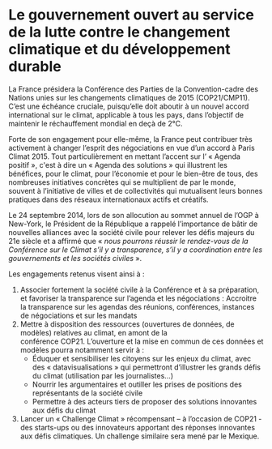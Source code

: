 # Le gouvernement ouvert au service de la lutte contre le changement climatique et du développement durable

La France présidera la Conférence des Parties de la Convention-cadre des Nations unies sur les changements climatiques de 2015 (COP21/CMP11). C’est une échéance cruciale, puisqu’elle doit aboutir à un nouvel accord international sur le climat, applicable à tous les pays, dans l’objectif de maintenir le réchauffement mondial en deçà de 2°C.

Forte de son engagement pour elle-même, la France peut contribuer très activement à changer l’esprit des négociations en vue d’un accord à Paris Climat 2015. Tout particulièrement en mettant l’accent sur l’ « Agenda positif », c'est à dire un « Agenda des solutions » qui illustrent les bénéfices, pour le climat, pour l’économie et pour le bien-être de tous, des nombreuses initiatives concrètes qui se multiplient de par le monde, souvent à l’initiative de villes et de collectivités qui mutualisent leurs bonnes pratiques dans des réseaux internationaux actifs et créatifs.

Le 24 septembre 2014, lors de son allocution au sommet annuel de l’OGP à New-York, le Président de la République a rappelé l’importance de bâtir de nouvelles alliances avec la société civile pour relever les défis majeurs du 21e siècle et a affirmé que « _nous pourrons réussir le rendez-vous de la Conférence sur le Climat s’il y a transparence, s’il y a coordination entre les gouvernements et les sociétés civiles_ ».

Les engagements retenus visent ainsi à :

1. Associer fortement la société civile à la Conférence et à sa préparation, et favoriser la transparence sur l’agenda et les négociations : Accroitre la transparence sur les agendas des réunions, conférences, instances de négociations et sur les mandats
2. Mettre à disposition des ressources (ouvertures de données, de modèles) relatives au climat, en amont de la conférence COP21. L’ouverture et la mise en commun de ces données et modèles pourra notamment servir à :
    - Éduquer et sensibiliser les citoyens sur les enjeux du climat, avec des « datavisualisations » qui permettront d’illustrer les grands défis du climat (utilisation par les journalistes…)
    - Nourrir les argumentaires et outiller les prises de positions des représentants de la société civile
    - Permettre à des acteurs tiers de proposer des solutions innovantes aux défis du climat
3. Lancer un « Challenge Climat » récompensant – à l’occasion de COP21 - des starts-ups ou des innovateurs apportant des réponses innovantes aux défis climatiques. Un challenge similaire sera mené par le Mexique.
